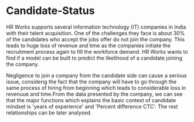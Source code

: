 # Candidate-Status
HR Works supports several information technology (IT) companies in India with their talent acquisition. One of the challenges they face is about 30% of the candidates who accept the jobs offer do not join the company. This leads to huge loss of revenue and time as the companies initiate the recruitment process again to fill the workforce demand. HR Works wants to find if a model can be built to predict the likelihood of a candidate joining the company.

Negligence to join a company from the candidate side can cause a serious issue, considerig the fact that the company will have to go through the same process of hiring from beginning which leads to considerable loss in revenuue and time.From the data presented by the company, we can see that the major functions which explains the basic context of candidate mindset is 'years of experience' and 'Percent difference CTC'. The rest relationships can be later analysed.
